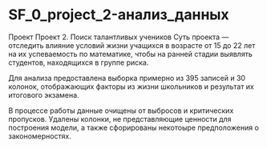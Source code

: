 ﻿# SF_0_project_2-анализ_данных

Проект Проект 2. Поиск талантливых учеников
Суть проекта — отследить влияние условий жизни учащихся в возрасте от 15 до 22 лет на их успеваемость по математике, чтобы на ранней стадии выявлять студентов, находящихся в группе риска.

Для анализа предоставлена выборка примерно из 395 записей и 30 колонок, отображающих факторы из жизни школьников и результат их итогового экзамена.

В процессе работы данные очищены от выбросов и критических пропусков. Удалены колонки, не представляющие ценности для построения модели, а также сфорированы некотоыре предположения о закономерностях. 
